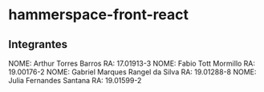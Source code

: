 # hammerspace-front-react 

## Integrantes
NOME: Arthur Torres Barros RA: 17.01913-3
NOME: Fabio Tott Mormillo RA: 19.00176-2 
NOME: Gabriel Marques Rangel da Silva RA: 19.01288-8 
NOME: Julia Fernandes Santana RA: 19.01599-2
